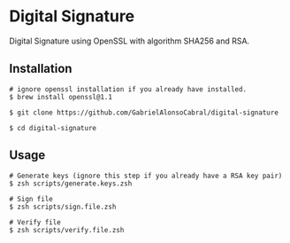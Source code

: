 # Digital Signature
  Digital Signature using OpenSSL with algorithm SHA256 and RSA.


## Installation

```
# ignore openssl installation if you already have installed.
$ brew install openssl@1.1

$ git clone https://github.com/GabrielAlonsoCabral/digital-signature

$ cd digital-signature
```

## Usage

```
# Generate keys (ignore this step if you already have a RSA key pair)
$ zsh scripts/generate.keys.zsh

# Sign file
$ zsh scripts/sign.file.zsh

# Verify file
$ zsh scripts/verify.file.zsh
```
